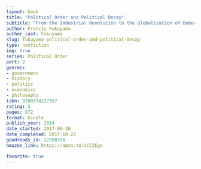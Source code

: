 ```yaml
---
layout: book
title: "Political Order and Political Decay"
subtitle: "From the Industrial Revolution to the Globalization of Democracy"
author: Francis Fukuyama
author_last: Fukuyama
slug: fukuyama-political-order-and-political-decay
type: nonfiction
img: true
series: Political Order
part: 2
genres:
- government
- history
- politics
- economics
- philosophy
isbn: 9780374227357
rating: 5
pages: 672
format: kindle
publish_year: 2014
date_started: 2017-09-26
date_completed: 2017-10-22
goodreads_id: 22568358
amazon_link: https://amzn.to/2CCZEga

favorite: true
---
```

